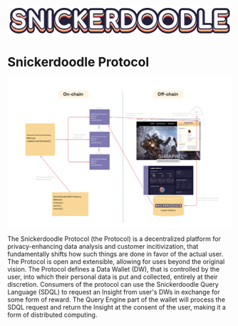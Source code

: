 ![Snickerdoodle](https://github.com/SnickerdoodleLabs/Snickerdoodle-Theme-Light/blob/main/snickerdoodle_horizontal_notab.png?raw=true)

# Snickerdoodle Protocol

![architecture](/documentation/images/protocol-architecture.png)

The Snickerdoodle Protocol (the Protocol) is a decentralized platform for privacy-enhancing data analysis and customer incitivization, that fundamentally shifts how such things are done in favor of the actual user. The Protocol is open and extensible, allowing for uses beyond the original vision. The Protocol defines a Data Wallet (DW), that is controlled by the user, into which their personal data is put and collected, entirely at their discretion. Consumers of the protocol can use the Snickerdoodle Query Language (SDQL) to request an Insight from user's DWs in exchange for some form of reward. The Query Engine part of the wallet will process the SDQL request and return the Insight at the consent of the user, making it a form of distributed computing.
